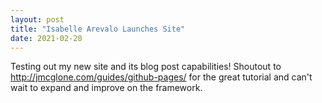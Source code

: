 ```yaml
---
layout: post
title: "Isabelle Arevalo Launches Site"
date: 2021-02-20
---
```


Testing out my new site and its blog post capabilities! Shoutout to http://jmcglone.com/guides/github-pages/ for the great tutorial and can't wait to expand and improve on the framework.
